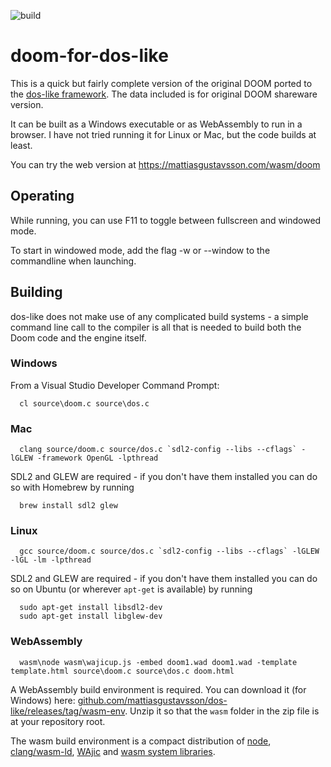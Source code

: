 ![build](https://github.com/mattiasgustavsson/doom-for-dos-like/workflows/build/badge.svg)

# doom-for-dos-like
This is a quick but fairly complete version of the original DOOM ported to 
the [dos-like framework](https://github.com/mattiasgustavsson/dos-like).
The data included is for original DOOM shareware version.

It can be built as a Windows executable or as WebAssembly to run in a browser.
I have not tried running it for Linux or Mac, but the code builds at least.

You can try the web version at https://mattiasgustavsson.com/wasm/doom

## Operating

While running, you can use F11 to toggle between fullscreen and windowed mode.

To start in windowed mode, add the flag -w or --window to the commandline when launching.


## Building

dos-like does not make use of any complicated build systems - a simple command line call to the compiler is
all that is needed to build both the Doom code and the engine itself.


### Windows

From a Visual Studio Developer Command Prompt:

```
  cl source\doom.c source\dos.c
```  


### Mac

```
  clang source/doom.c source/dos.c `sdl2-config --libs --cflags` -lGLEW -framework OpenGL -lpthread
```

SDL2 and GLEW are required - if you don't have them installed you can do so with Homebrew by running
```
  brew install sdl2 glew  
```


### Linux

```
  gcc source/doom.c source/dos.c `sdl2-config --libs --cflags` -lGLEW -lGL -lm -lpthread
```

SDL2 and GLEW are required - if you don't have them installed you can do so on Ubuntu (or wherever `apt-get` is available) by running
```
  sudo apt-get install libsdl2-dev
  sudo apt-get install libglew-dev
```


### WebAssembly

```
  wasm\node wasm\wajicup.js -embed doom1.wad doom1.wad -template template.html source\doom.c source\dos.c doom.html
```

A WebAssembly build environment is required. You can download it (for Windows) here: [github.com/mattiasgustavsson/dos-like/releases/tag/wasm-env](https://github.com/mattiasgustavsson/dos-like/releases/tag/wasm-env).
Unzip it so that the `wasm` folder in the zip file is at your repository root. 

The wasm build environment is a compact distribution of [node](https://nodejs.org/en/download/), [clang/wasm-ld](https://releases.llvm.org/download.html),
[WAjic](https://github.com/schellingb/wajic) and [wasm system libraries](https://github.com/emscripten-core/emscripten/tree/main/system).

